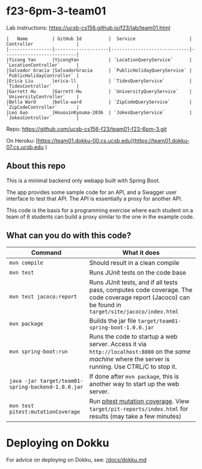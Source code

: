# f23-6pm-3-team01

Lab instructions: <https://ucsb-cs156.github.io/f23/lab/team01.html>

```
|   Name         | GitHub Id          |  Service                    | Controller                |
|----------------|--------------------|-----------------------------|---------------------------| 
|Yicong Yan      |YicongYan           | `LocationQueryService`      | `LocationController`      |   
|Salvador Gracia |SalvadorGracia      | `PublicHolidayQueryService` | `PublicHolidayController` |   
|Erica Liu       |erica-ll            | `TidesQueryService`         | `TidesController`         |   
|Garrett Hu      |Garrett-Hu          | `UniversityQueryService`    | `UniversityController`    |
|Bella Ward      |bella-ward          | `ZipCodeQueryService`       | `ZipCodeController`       |
|Leo Guo         |HououinKyouma-2036  | `JokesQueryService`         | `JokesController`         |
```

Repo: https://github.com/ucsb-cs156-f23/team01-f23-6pm-3.git

On Heroku: [https://team01.dokku-00.cs.ucsb.edu](https://team01.dokku-07.cs.ucsb.edu )

## About this repo

This is a minimal backend only webapp built with Spring Boot.

The app provides some sample code for an API, and a Swagger user interface
to test that API.  The API is essentially a proxy for another API.

This code is the basis for a programming exercise where each student on a
team of 6 students can build a proxy similar to the one in the example code.

## What can you do with this code?

| Command | What it does   |
|----------|---------------------------------------|
| `mvn compile` | Should result in a clean compile |
| `mvn test` | Runs JUnit tests on the code base |
| `mvn test jacoco:report` | Runs JUnit tests, and if all tests pass, computes code coverage.  The code coverage report (Jacoco) can be found in `target/site/jacoco/index.html` |
| `mvn package` | Builds the jar file `target/team01-spring-boot-1.0.0.jar` |
| `mvn spring-boot:run` | Runs the code to startup a web server.  Access it via `http://localhost:8080` on the *same machine* where the server is running.  Use CTRL/C to stop it. |
| `java -jar target/team01-spring-backend-1.0.0.jar` | If done after `mvn package`, this is another way to start up the web server.|
| `mvn test pitest:mutationCoverage` | Run [pitest mutation coverage](https://pitest.org).  View `target/pit-reports/index.html` for results (may take a few minutes)|

# Deploying on Dokku

For advice on deploying on Dokku, see: [/docs/dokku.md](/docs/dokku.md)

